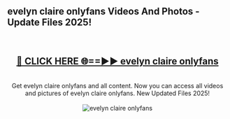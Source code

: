<h2>evelyn claire onlyfans Videos And Photos - Update Files 2025!</h2>
<br>
<div align="center">
<h2><a href="https://linkcuts.com/hfmhzwbr" rel="nofollow">🔴 CLICK HERE 🌐==►► evelyn claire onlyfans</a></h2>
<br>
Get evelyn claire onlyfans and all content. Now you can access all videos and pictures of evelyn claire onlyfans. New Updated Files 2025!
<br>
<br>
<a href="https://linkcuts.com/hfmhzwbr" rel="nofollow" data-target="animated-image.originalLink"><img src="https://i.ibb.co.com/WyWwxjT/player-gif2.gif" alt="evelyn claire onlyfans" style="max-width: 100%; display: inline-block;" data-target="animated-image.originalImage"></a>
</div>
<br>